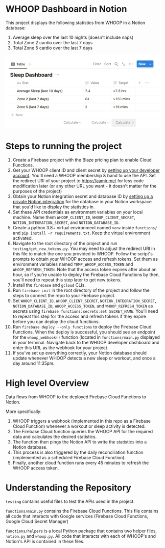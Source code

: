 # WHOOP Dashboard in Notion
This project displays the following statistics from WHOOP in a Notion database:

1. Average sleep over the last 10 nights (doesn't include naps)
2. Total Zone 2 cardio over the last 7 days
3. Total Zone 5 cardio over the last 7 days

![Sleep Dashboard Screenshot](./sleep_dashboard.png)

# Steps to running the project
1. Create a Firebase project with the Blaze pricing plan to enable Cloud Functions.
2. Get your WHOOP client ID and client secret by [setting up your developer account](https://developer.whoop.com/). You'll need a WHOOP membership & band to use the API. Set the redirect URI of your project to https://aamir.me/ for less code modification later (or any other URL you want - it doesn't matter for the purposes of the project)
3. Obtain your Notion integration secret and database ID by [setting up a private Notion integration](https://developers.notion.com/) for the database in your Notion workspace that you'd like to display the statistics in.
4. Set these API credentials as environment variables on your local machine. Name them `WHOOP_CLIENT_ID`, `WHOOP_CLIENT_SECRET`, `NOTION_INTEGRATION_SECRET`, and `NOTION_DATABASE_ID`.
5. Create a python 3.8+ virtual environment named `venv` inside `functions/` and `pip install -r requirements.txt`. Keep the virtual environment activated.
6. Navigate to the root directory of the project and run `testing/get_new_tokens.py`. You may need to adjust the redirect URI in this file to match the one you provided to WHOOP. Follow the script's prompts to obtain your WHOOP access and refresh tokens. Set them as environment variables named `TEMP_WHOOP_ACCESS_TOKEN` and `WHOOP_REFRESH_TOKEN`. Note that the access token expires after about an hour, so if you're unable to deploy the Firebase Cloud Functions by then, you'll need to repeat this step later to get new tokens.
7. Install the `firebase` and `gcloud` CLIs.
8. Run `firebase init` in the root directory of the project and follow the steps to connect the repo to your Firebase project.
9. Set `WHOOP_CLIENT_ID`, `WHOOP_CLIENT_SECRET`, `NOTION_INTEGRATION_SECRET`, `NOTION_DATABASE_ID`, `WHOOP_ACCESS_TOKEN`, and `WHOOP_REFRESH_TOKEN` as secrets using `firebase functions:secrets:set SECRET_NAME`. You'll need to repeat this step for the access and refresh tokens if they expire before you can deploy the cloud functions.
10. Run `firebase deploy --only functions` to deploy the Firebase Cloud Functions. When the deploy is successful, you should see an endpoint for the `whoop_webhook()` function (located in `functions/main.py` displayed in your terminal. Navigate back to the WHOOP developer dashboard and enter this URL as the webhook for your project.
11. If you've set up everything correctly, your Notion database should update whenever WHOOP detects a new sleep or workout, and once a day around 11:35pm.

# High level Overview
Data flows from WHOOP to the deployed Firebase Cloud Functions to Notion.

More specifically: 
1. WHOOP triggers a webhook (implemented in this repo as a Firebase Cloud Function) whenever a workout or 
sleep activity is detected. 
2. The Firebase Cloud function queries the WHOOP API for the required data and calculates the 
desired statistics.
3. The function then pings the Notion API to write the statistics into a Notion database.
4. This process is also triggered by the daily reconciliation function (implemented as a scheduled Firebase Cloud Function).
5. Finally, another cloud function runs every 45 minutes to refresh the WHOOP access token.

# Understanding the Repository
`testing` contains useful files to test the APIs used in the project.

`functions/main.py` contains the Firebase Cloud Functions. This file contains all code that interacts with Google services (Firebase Cloud Functions, Google Cloud Secret Manager)

`functions/helpers` is a local Python package that contains two helper files, `notion.py` and `whoop.py`. All code that interacts with each of WHOOP's and Notion's API is contained in these files.